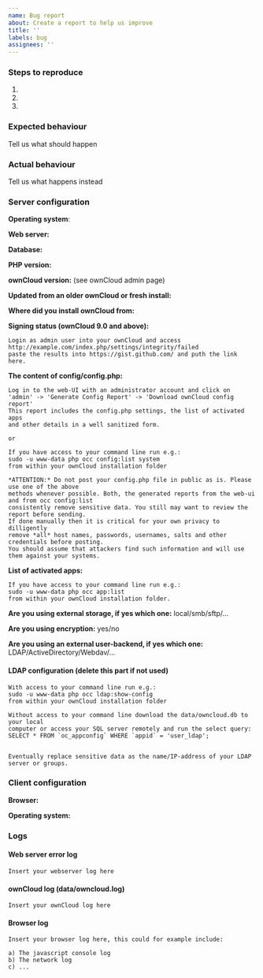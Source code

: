 ```yaml
---
name: Bug report
about: Create a report to help us improve
title: ''
labels: bug
assignees: ''
---
```


<!--
Thanks for reporting issues back to ownCloud! This is the issue tracker of ownCloud, if you have any support question please check out https://owncloud.com/support

This is the bug tracker for the Server component. Find other components at https://github.com/owncloud/core/blob/master/.github/CONTRIBUTING.md#guidelines

For reporting potential security issues please see https://owncloud.com/security/

To make it possible for us to help you please fill out below information carefully.

Before reporting any issues please make sure that you're using the latest available version of ownCloud, see https://owncloud.com/changelog/
--> 
### Steps to reproduce
1.
2.
3.

### Expected behaviour
Tell us what should happen

### Actual behaviour
Tell us what happens instead

### Server configuration
**Operating system**:

**Web server:**

**Database:**

**PHP version:**

**ownCloud version:** (see ownCloud admin page)

**Updated from an older ownCloud or fresh install:**

**Where did you install ownCloud from:**

**Signing status (ownCloud 9.0 and above):**

```
Login as admin user into your ownCloud and access 
http://example.com/index.php/settings/integrity/failed 
paste the results into https://gist.github.com/ and puth the link here.
```


**The content of config/config.php:**

```
Log in to the web-UI with an administrator account and click on
'admin' -> 'Generate Config Report' -> 'Download ownCloud config report'
This report includes the config.php settings, the list of activated apps
and other details in a well sanitized form.

or 

If you have access to your command line run e.g.:
sudo -u www-data php occ config:list system
from within your ownCloud installation folder

*ATTENTION:* Do not post your config.php file in public as is. Please use one of the above
methods whenever possible. Both, the generated reports from the web-ui and from occ config:list
consistently remove sensitive data. You still may want to review the report before sending.
If done manually then it is critical for your own privacy to dilligently
remove *all* host names, passwords, usernames, salts and other credentials before posting.
You should assume that attackers find such information and will use them against your systems.
```

**List of activated apps:**

```
If you have access to your command line run e.g.:
sudo -u www-data php occ app:list
from within your ownCloud installation folder.
```

**Are you using external storage, if yes which one:** local/smb/sftp/...

**Are you using encryption:** yes/no

**Are you using an external user-backend, if yes which one:** LDAP/ActiveDirectory/Webdav/...

#### LDAP configuration (delete this part if not used)

```
With access to your command line run e.g.:
sudo -u www-data php occ ldap:show-config
from within your ownCloud installation folder

Without access to your command line download the data/owncloud.db to your local
computer or access your SQL server remotely and run the select query:
SELECT * FROM `oc_appconfig` WHERE `appid` = 'user_ldap';


Eventually replace sensitive data as the name/IP-address of your LDAP server or groups.
```

### Client configuration
**Browser:**

**Operating system:**

### Logs
#### Web server error log
```
Insert your webserver log here
```

#### ownCloud log (data/owncloud.log)
```
Insert your ownCloud log here
```

#### Browser log
```
Insert your browser log here, this could for example include:

a) The javascript console log
b) The network log 
c) ...
```
